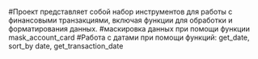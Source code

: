 #Проект представляет собой набор инструментов для работы с финансовыми транзакциями, включая функции для обработки и форматирования данных.
#маскировка данных при помощи функции mask_account_card
#Работа с датами при помощи функций: get_date, sort_by date, get_transaction_date

